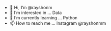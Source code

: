 - 👋 Hi, I’m @rayshonm
- 👀 I’m interested in ... Data
- 🌱 I’m currently learning ... Python
- 📫 How to reach me ... Instagram @rayshonmm

<!---
rayshonm/rayshonm is a ✨ special ✨ repository because its `README.md` (this file) appears on your GitHub profile.
You can click the Preview link to take a look at your changes.
--->
